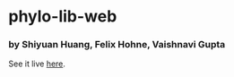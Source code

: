 # phylo-lib-web

### by Shiyuan Huang, Felix Hohne, Vaishnavi Gupta

See it live [here](https://shiyuan-huang-23.github.io/phylo-lib-web/).
